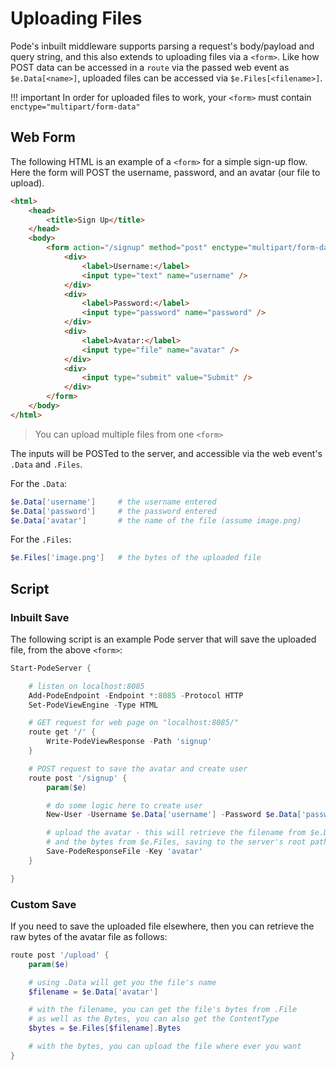# Uploading Files

Pode's inbuilt middleware supports parsing a request's body/payload and query string, and this also extends to uploading files via a `<form>`. Like how POST data can be accessed in a `route` via the passed web event as `$e.Data[<name>]`, uploaded files can be accessed via `$e.Files[<filename>]`.

!!! important
    In order for uploaded files to work, your `<form>` must contain `enctype="multipart/form-data"`

## Web Form

The following HTML is an example of a `<form>` for a simple sign-up flow. Here the form will POST the username, password, and an avatar (our file to upload).

```html
<html>
    <head>
        <title>Sign Up</title>
    </head>
    <body>
        <form action="/signup" method="post" enctype="multipart/form-data">
            <div>
                <label>Username:</label>
                <input type="text" name="username" />
            </div>
            <div>
                <label>Password:</label>
                <input type="password" name="password" />
            </div>
            <div>
                <label>Avatar:</label>
                <input type="file" name="avatar" />
            </div>
            <div>
                <input type="submit" value="Submit" />
            </div>
        </form>
    </body>
</html>
```

> You can upload multiple files from one `<form>`

The inputs will be POSTed to the server, and accessible via the web event's `.Data` and `.Files`.

For the `.Data`:
```powershell
$e.Data['username']     # the username entered
$e.Data['password']     # the password entered
$e.Data['avatar']       # the name of the file (assume image.png)
```

For the `.Files`:
```powershell
$e.Files['image.png']   # the bytes of the uploaded file
```

## Script

### Inbuilt Save

The following script is an example Pode server that will save the uploaded file, from the above `<form>`:

```powershell
Start-PodeServer {

    # listen on localhost:8085
    Add-PodeEndpoint -Endpoint *:8085 -Protocol HTTP
    Set-PodeViewEngine -Type HTML

    # GET request for web page on "localhost:8085/"
    route get '/' {
        Write-PodeViewResponse -Path 'signup'
    }

    # POST request to save the avatar and create user
    route post '/signup' {
        param($e)

        # do some logic here to create user
        New-User -Username $e.Data['username'] -Password $e.Data['password']

        # upload the avatar - this will retrieve the filename from $e.Data,
        # and the bytes from $e.Files, saving to the server's root path
        Save-PodeResponseFile -Key 'avatar'
    }

}
```

### Custom Save

If you need to save the uploaded file elsewhere, then you can retrieve the raw bytes of the avatar file as follows:

```powershell
route post '/upload' {
    param($e)

    # using .Data will get you the file's name
    $filename = $e.Data['avatar']

    # with the filename, you can get the file's bytes from .File
    # as well as the Bytes, you can also get the ContentType
    $bytes = $e.Files[$filename].Bytes

    # with the bytes, you can upload the file where ever you want
}
```
